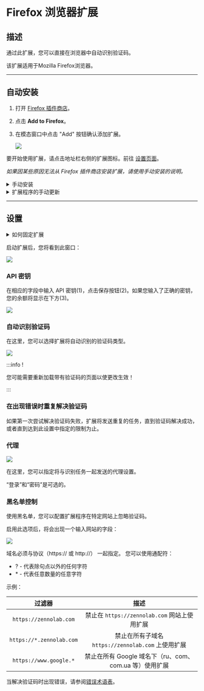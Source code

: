 ﻿---
sidebar_position: 1
sidebar_label: Firefox 浏览器扩展
---

# Firefox 浏览器扩展

## **描述**
通过此扩展，您可以直接在浏览器中自动识别验证码。

该扩展适用于Mozilla Firefox浏览器。

-----
## **自动安装**
1. 打开 [Firefox 插件商店](https://addons.mozilla.org/en-US/firefox/addon/capmonster-cloud/)。
2. 点击 **Add to Firefox**。
3. 在模态窗口中点击 "Add" 按钮确认添加扩展。
   
   ![](modal.png)

要开始使用扩展，请点击地址栏右侧的扩展图标。前往 [设置页面](extension-firefox.md#设置)。

*如果因某些原因无法从 Firefox 插件商店安装扩展，请使用手动安装的说明。*

<details>
    <summary>手动安装</summary>

1. 下载带有扩展的[存档文件](https://drive.google.com/file/d/1VWGD_Am74e7-7Uz4V_N13Yqd5Lnqv_GU/view?usp=drive_link).

1. 打开 Firefox 浏览器并进入扩展管理：
   ![](extension-menu.png)
   
1. 点击齿轮按钮，在打开的下拉列表中选择 "从文件安装附加组件..."
   ![](extension-installation.png)
   
1. 选择已下载的带有扩展的存档文件。

1. 下载完扩展后，转到 "管理您的扩展程序" 并点击安装的扩展。
   ![](extension1.png)
   
1. 进入 "权限" 选项卡，确保所有权限已被授予。
   ![](extension2.png)
</details>

<details>
    <summary>扩展程序的手动更新</summary>

如果您正在安装扩展的更新版本，那么在更新原始扩展文件后，您还需要在 "扩展" 页面上点击更新按钮（如何打开此页面在上面的 "手动安装" 部分已经描述）。
</details>

-----
## **设置**
<details>
    <summary>如何固定扩展</summary>

默认情况下，新安装的扩展会自动固定在浏览器面板上。
![](extension-panel.png)
</details>

启动扩展后，您将看到此窗口：

![](ext.screen.enf.png)
### <a name="id-browserextension-apikey"></a>**API 密钥**
在相应的字段中输入 API 密钥(1)，点击保存按钮(2)。如果您输入了正确的密钥，您的余额将显示在下方(3)。

![](api-key.png)
### <a name="id-browserextension-automaticcaptchasolving"></a>**自动识别验证码**
在这里，您可以选择扩展将自动识别的验证码类型。

![](extension.examplef.png)

:::info !

您可能需要重新加载带有验证码的页面以使更改生效！

:::
### <a name="id-browserextension-repeatcaptchasolvingincaseofanerror"></a>**在出现错误时重复解决验证码**
如果第一次尝试解决验证码失败，扩展将发送重复的任务，直到验证码解决成功，或者直到达到此设置中指定的限制为止。
### <a name="id-browserextension-proxy"></a>**代理**
![](proxy.png)

在这里，您可以指定将与识别任务一起发送的代理设置。

“登录”和“密码”是可选的。
### <a name="id-browserextension-blacklistcontrol"></a>**黑名单控制**
使用黑名单，您可以配置扩展程序在特定网站上忽略验证码。

启用此选项后，将会出现一个输入网站的字段：

![](blacklist-control.png)

域名必须与协议（https:// 或 http://） 一起指定。
您可以使用通配符：

- ? - 代表除句点以外的任何字符
- \* - 代表任意数量的任意字符

示例：

|**过滤器**|**描述**|
| :-: | :-: |
|`https://zennolab.com`|禁止在 `https://zennolab.com` 网站上使用扩展|
|`https://*.zennolab.com`|禁止在所有子域名 `https://zennolab.com` 上使用扩展|
|`https://www.google.*`|禁止在所有 Google 域名下（ru、com、com.ua 等）使用扩展|

当解决验证码时出现错误，请参阅[错误术语表](/api/api-errors.md)。